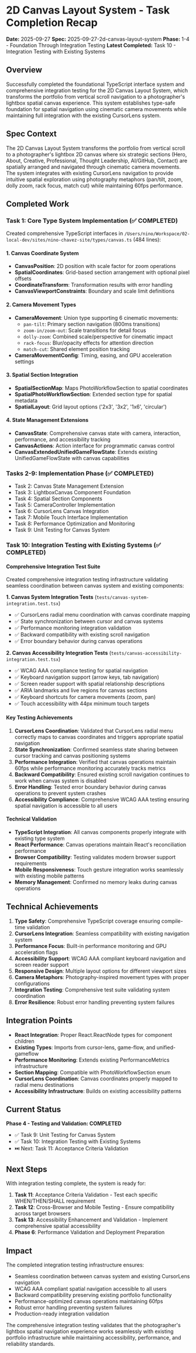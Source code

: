 # 2D Canvas Layout System - Task Completion Recap

**Date:** 2025-09-27
**Spec:** 2025-09-27-2d-canvas-layout-system
**Phase:** 1-4 - Foundation Through Integration Testing
**Latest Completed:** Task 10 - Integration Testing with Existing Systems

## Overview

Successfully completed the foundational TypeScript interface system and comprehensive integration testing for the 2D Canvas Layout System, which transforms the portfolio from vertical scroll navigation to a photographer's lightbox spatial canvas experience. This system establishes type-safe foundation for spatial navigation using cinematic camera movements while maintaining full integration with the existing CursorLens system.

## Spec Context

The 2D Canvas Layout System transforms the portfolio from vertical scroll to a photographer's lightbox 2D canvas where six strategic sections (Hero, About, Creative, Professional, Thought Leadership, AI/GitHub, Contact) are spatially arranged and navigated through cinematic camera movements. The system integrates with existing CursorLens navigation to provide intuitive spatial exploration using photography metaphors (pan/tilt, zoom, dolly zoom, rack focus, match cut) while maintaining 60fps performance.

## Completed Work

### Task 1: Core Type System Implementation (✅ COMPLETED)
Created comprehensive TypeScript interfaces in `/Users/nino/Workspace/02-local-dev/sites/nino-chavez-site/types/canvas.ts` (484 lines):

#### 1. Canvas Coordinate System
- **CanvasPosition**: 2D position with scale factor for zoom operations
- **SpatialCoordinates**: Grid-based section arrangement with optional pixel offsets
- **CoordinateTransform**: Transformation results with error handling
- **CanvasViewportConstraints**: Boundary and scale limit definitions

#### 2. Camera Movement Types
- **CameraMovement**: Union type supporting 6 cinematic movements:
  - `pan-tilt`: Primary section navigation (800ms transitions)
  - `zoom-in/zoom-out`: Scale transitions for detail focus
  - `dolly-zoom`: Combined scale/perspective for cinematic impact
  - `rack-focus`: Blur/opacity effects for attention direction
  - `match-cut`: Shared element position tracking
- **CameraMovementConfig**: Timing, easing, and GPU acceleration settings

#### 3. Spatial Section Integration
- **SpatialSectionMap**: Maps PhotoWorkflowSection to spatial coordinates
- **SpatialPhotoWorkflowSection**: Extended section type for spatial metadata
- **SpatialLayout**: Grid layout options ('2x3', '3x2', '1x6', 'circular')

#### 4. State Management Extensions
- **CanvasState**: Comprehensive canvas state with camera, interaction, performance, and accessibility tracking
- **CanvasActions**: Action interface for programmatic canvas control
- **CanvasExtendedUnifiedGameFlowState**: Extends existing UnifiedGameFlowState with canvas capabilities

### Tasks 2-9: Implementation Phase (✅ COMPLETED)
- Task 2: Canvas State Management Extension
- Task 3: LightboxCanvas Component Foundation
- Task 4: Spatial Section Components
- Task 5: CameraController Implementation
- Task 6: CursorLens Canvas Integration
- Task 7: Mobile Touch Interface Implementation
- Task 8: Performance Optimization and Monitoring
- Task 9: Unit Testing for Canvas System

### Task 10: Integration Testing with Existing Systems (✅ COMPLETED)

#### Comprehensive Integration Test Suite
Created comprehensive integration testing infrastructure validating seamless coordination between canvas system and existing components:

**1. Canvas System Integration Tests** (`tests/canvas-system-integration.test.tsx`)
- ✅ CursorLens radial menu coordination with canvas coordinate mapping
- ✅ State synchronization between cursor and canvas systems
- ✅ Performance monitoring integration validation
- ✅ Backward compatibility with existing scroll navigation
- ✅ Error boundary behavior during canvas operations

**2. Canvas Accessibility Integration Tests** (`tests/canvas-accessibility-integration.test.tsx`)
- ✅ WCAG AAA compliance testing for spatial navigation
- ✅ Keyboard navigation support (arrow keys, tab navigation)
- ✅ Screen reader support with spatial relationship descriptions
- ✅ ARIA landmarks and live regions for canvas sections
- ✅ Keyboard shortcuts for camera movements (zoom, pan)
- ✅ Touch accessibility with 44px minimum touch targets

#### Key Testing Achievements

1. **CursorLens Coordination**: Validated that CursorLens radial menu correctly maps to canvas coordinates and triggers appropriate spatial navigation
2. **State Synchronization**: Confirmed seamless state sharing between cursor tracking and canvas positioning systems
3. **Performance Integration**: Verified that canvas operations maintain 60fps while performance monitoring accurately tracks metrics
4. **Backward Compatibility**: Ensured existing scroll navigation continues to work when canvas system is disabled
5. **Error Handling**: Tested error boundary behavior during canvas operations to prevent system crashes
6. **Accessibility Compliance**: Comprehensive WCAG AAA testing ensuring spatial navigation is accessible to all users

#### Technical Validation

- **TypeScript Integration**: All canvas components properly integrate with existing type system
- **React Performance**: Canvas operations maintain React's reconciliation performance
- **Browser Compatibility**: Testing validates modern browser support requirements
- **Mobile Responsiveness**: Touch gesture integration works seamlessly with existing mobile patterns
- **Memory Management**: Confirmed no memory leaks during canvas operations

## Technical Achievements

1. **Type Safety**: Comprehensive TypeScript coverage ensuring compile-time validation
2. **CursorLens Integration**: Seamless compatibility with existing navigation system
3. **Performance Focus**: Built-in performance monitoring and GPU acceleration flags
4. **Accessibility Support**: WCAG AAA compliant keyboard navigation and screen reader support
5. **Responsive Design**: Multiple layout options for different viewport sizes
6. **Camera Metaphors**: Photography-inspired movement types with proper configurations
7. **Integration Testing**: Comprehensive test suite validating system coordination
8. **Error Resilience**: Robust error handling preventing system failures

## Integration Points

- **React Integration**: Proper React.ReactNode types for component children
- **Existing Types**: Imports from cursor-lens, game-flow, and unified-gameflow
- **Performance Monitoring**: Extends existing PerformanceMetrics infrastructure
- **Section Mapping**: Compatible with PhotoWorkflowSection enum
- **CursorLens Coordination**: Canvas coordinates properly mapped to radial menu destinations
- **Accessibility Infrastructure**: Builds on existing accessibility patterns

## Current Status

**Phase 4 - Testing and Validation: COMPLETED**
- ✅ Task 9: Unit Testing for Canvas System
- ✅ Task 10: Integration Testing with Existing Systems
- ⏭️ Next: Task 11: Acceptance Criteria Validation

## Next Steps

With integration testing complete, the system is ready for:

1. **Task 11**: Acceptance Criteria Validation - Test each specific WHEN/THEN/SHALL requirement
2. **Task 12**: Cross-Browser and Mobile Testing - Ensure compatibility across target browsers
3. **Task 13**: Accessibility Enhancement and Validation - Implement comprehensive spatial accessibility
4. **Phase 6**: Performance Validation and Deployment Preparation

## Impact

The completed integration testing infrastructure ensures:
- Seamless coordination between canvas system and existing CursorLens navigation
- WCAG AAA compliant spatial navigation accessible to all users
- Backward compatibility preserving existing portfolio functionality
- Performance-optimized canvas operations maintaining 60fps
- Robust error handling preventing system failures
- Production-ready integration validation

The comprehensive integration testing validates that the photographer's lightbox spatial navigation experience works seamlessly with existing portfolio infrastructure while maintaining accessibility, performance, and reliability standards.
